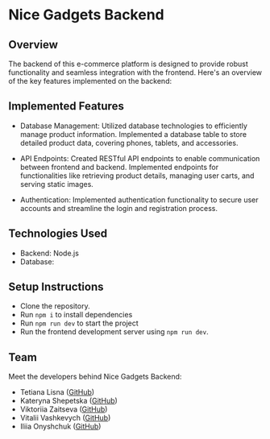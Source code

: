 # Nice Gadgets Backend

## Overview
The backend of this e-commerce platform is designed to provide robust functionality and seamless integration with the frontend. Here's an overview of the key features implemented on the backend:

## Implemented Features
- Database Management: Utilized database technologies to efficiently manage product information. Implemented a database table to store detailed product data, covering phones, tablets, and accessories.

- API Endpoints: Created RESTful API endpoints to enable communication between frontend and backend. Implemented endpoints for functionalities like retrieving product details, managing user carts, and serving static images.

- Authentication: Implemented authentication functionality to secure user accounts and streamline the login and registration process.

## Technologies Used
- Backend: Node.js
- Database: 

## Setup Instructions
- Clone the repository.
- Run `npm i` to install dependencies
- Run `npm run dev` to start the project
- Run the frontend development server using `npm run dev`.

## Team

Meet the developers behind Nice Gadgets Backend:

- Tetiana Lisna ([GitHub](https://github.com/Vasya564))
- Kateryna Shepetska ([GitHub](https://github.com/kshepetska))
- Viktoriia Zaitseva ([GitHub](https://github.com/ViktoriiaRepo))
- Vitalii Vashkevych ([GitHub](https://github.com/VitaliiVashkevych))
- Iliia Onyshchuk ([GitHub](https://github.com/illya-onyshchuk))